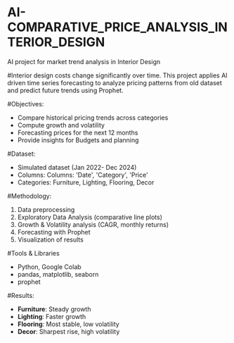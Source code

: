 # AI-COMPARATIVE_PRICE_ANALYSIS_INTERIOR_DESIGN
AI project for market trend analysis in Interior Design

#Interior design costs change significantly over time. This project applies AI driven time series forecasting to analyze pricing patterns from old dataset and predict future trends using Prophet.

#Objectives:
- Compare historical pricing trends across categories
- Compute growth and volatility
- Forecasting prices for the next 12 months
- Provide insights for Budgets and planning

#Dataset:
- Simulated dataset (Jan 2022- Dec 2024)
- Columns: Columns: 'Date', 'Category', 'Price'
- Categories: Furniture, Lighting, Flooring, Decor

#Methodology:
1. Data preprocessing
2. Exploratory Data Analysis (comparative line plots)
3. Growth & Volatility analysis (CAGR, monthly returns)
4. Forecasting with Prophet
5. Visualization of results

#Tools & Libraries
- Python, Google Colab
- pandas, matplotlib, seaborn
- prophet

#Results:
- **Furniture**: Steady growth
- **Lighting**: Faster growth
- **Flooring**: Most stable, low volatility
- **Decor**: Sharpest rise, high volatility
